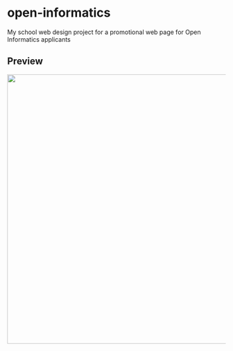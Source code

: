 # open-informatics
My school web design project for a promotional web page for Open Informatics applicants

## Preview 
<p align="center"><img src="preview-web/web-preview.gif" width="620"/></p>
